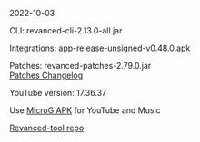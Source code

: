 2022-10-03
  
CLI: revanced-cli-2.13.0-all.jar  

Integrations: app-release-unsigned-v0.48.0.apk  

Patches: revanced-patches-2.79.0.jar  
[Patches Changelog](https://github.com/revanced/revanced-patches/releases/tag/v2.79.0)  

YouTube version: 17.36.37

Use [MicroG APK](https://github.com/inotia00/VancedMicroG/releases/latest/download/microg.apk) for YouTube and Music

[Revanced-tool repo](https://github.com/Kingsmanvn-Official/Revanced-tool)
